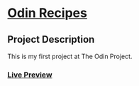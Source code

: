 # [Odin Recipes](https://www.theodinproject.com/lessons/foundations-recipes)

## Project Description

This is my first project at The Odin Project.

### [Live Preview](https://selimbiber.github.io/Odin-Recipes/)
